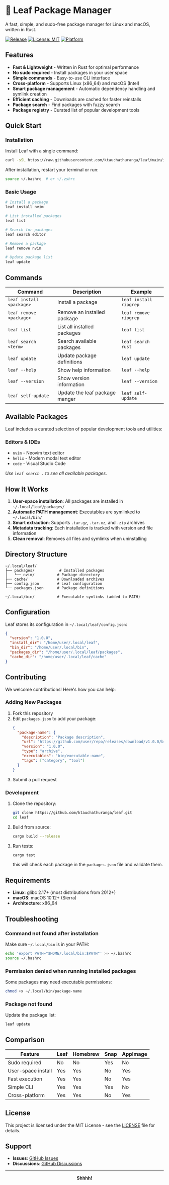 # 🍃 Leaf Package Manager

A fast, simple, and sudo-free package manager for Linux and macOS, written in Rust.

[![Release](https://img.shields.io/github/v/release/ktauchathuranga/leaf?sort=semver)](https://github.com/ktauchathuranga/leaf/releases/latest)
[![License: MIT](https://img.shields.io/badge/License-MIT-yellow.svg)](https://opensource.org/licenses/MIT)
[![Platform](https://img.shields.io/badge/platform-Linux%20%7C%20macOS-blue.svg)](https://github.com/ktauchathuranga/leaf)

## Features

- **Fast & Lightweight** - Written in Rust for optimal performance
- **No sudo required** - Install packages in your user space
- **Simple commands** - Easy-to-use CLI interface
- **Cross-platform** - Supports Linux (x86_64) and macOS (Intel)
- **Smart package management** - Automatic dependency handling and symlink creation
- **Efficient caching** - Downloads are cached for faster reinstalls
- **Package search** - Find packages with fuzzy search
- **Package registry** - Curated list of popular development tools

## Quick Start

### Installation

Install Leaf with a single command:

```bash
curl -sSL https://raw.githubusercontent.com/ktauchathuranga/leaf/main/install.sh | bash
```

After installation, restart your terminal or run:
```bash
source ~/.bashrc  # or ~/.zshrc
```

### Basic Usage

```bash
# Install a package
leaf install nvim

# List installed packages
leaf list

# Search for packages
leaf search editor

# Remove a package
leaf remove nvim

# Update package list
leaf update
```

## Commands

| Command | Description | Example |
|---------|-------------|---------|
| `leaf install <package>` | Install a package | `leaf install ripgrep` |
| `leaf remove <package>` | Remove an installed package | `leaf remove ripgrep` |
| `leaf list` | List all installed packages | `leaf list` |
| `leaf search <term>` | Search available packages | `leaf search rust` |
| `leaf update` | Update package definitions | `leaf update` |
| `leaf --help` | Show help information | `leaf --help` |
| `leaf --version` | Show version information | `leaf --version` |
| `leaf self-update` | Update the leaf package manger | `leaf self-update` |

## Available Packages

Leaf includes a curated selection of popular development tools and utilities:

### Editors & IDEs
- `nvim` - Neovim text editor
- `helix` - Modern modal text editor
- `code` - Visual Studio Code

*Use `leaf search .` to see all available packages.*

## How It Works

1. **User-space installation**: All packages are installed in `~/.local/leaf/packages/`
2. **Automatic PATH management**: Executables are symlinked to `~/.local/bin/`
3. **Smart extraction**: Supports `.tar.gz`, `.tar.xz`, and `.zip` archives
4. **Metadata tracking**: Each installation is tracked with version and file information
5. **Clean removal**: Removes all files and symlinks when uninstalling

## Directory Structure

```
~/.local/leaf/
├── packages/           # Installed packages
│   └── nvim/          # Package directory
├── cache/             # Downloaded archives
├── config.json        # Leaf configuration
└── packages.json      # Package definitions

~/.local/bin/          # Executable symlinks (added to PATH)
```

## Configuration

Leaf stores its configuration in `~/.local/leaf/config.json`:

```json
{
  "version": "1.0.0",
  "install_dir": "/home/user/.local/leaf",
  "bin_dir": "/home/user/.local/bin",
  "packages_dir": "/home/user/.local/leaf/packages",
  "cache_dir": "/home/user/.local/leaf/cache"
}
```

## Contributing

We welcome contributions! Here's how you can help:

### Adding New Packages

1. Fork this repository
2. Edit `packages.json` to add your package:
   ```json
   {
     "package-name": {
       "description": "Package description",
       "url": "https://github.com/user/repo/releases/download/v1.0.0/binary.tar.gz",
       "version": "1.0.0",
       "type": "archive",
       "executables": "bin/executable-name",
       "tags": ["category", "tool"]
     }
   }
   ```
3. Submit a pull request

### Development

1. Clone the repository:
   ```bash
   git clone https://github.com/ktauchathuranga/leaf.git
   cd leaf
   ```

2. Build from source:
   ```bash
   cargo build --release
   ```

3. Run tests:
    ```bash
    cargo test
    ```
    this will check each package in the `packages.json` file and validate them.

## Requirements

- **Linux**: glibc 2.17+ (most distributions from 2012+)
- **macOS**: macOS 10.12+ (Sierra)
- **Architecture**: x86_64

## Troubleshooting

### Command not found after installation

Make sure `~/.local/bin` is in your PATH:
```bash
echo 'export PATH="$HOME/.local/bin:$PATH"' >> ~/.bashrc
source ~/.bashrc
```

### Permission denied when running installed packages

Some packages may need executable permissions:
```bash
chmod +x ~/.local/bin/package-name
```

### Package not found

Update the package list:
```bash
leaf update
```

## Comparison

| Feature | Leaf | Homebrew | Snap | AppImage |
|---------|------|----------|------|----------|
| Sudo required | No | No | Yes | No |
| User-space install | Yes | Yes | No | Yes |
| Fast execution | Yes | Yes | No | Yes |
| Simple CLI | Yes | Yes | Yes | No |
| Cross-platform | Yes | Yes | No | Yes |

## License

This project is licensed under the MIT License - see the [LICENSE](LICENSE) file for details.

## Support

- **Issues**: [GitHub Issues](https://github.com/ktauchathuranga/leaf/issues)
- **Discussions**: [GitHub Discussions](https://github.com/ktauchathuranga/leaf/discussions)
---

<p align="center">
  <strong>Shhhh!</strong>
</p>
